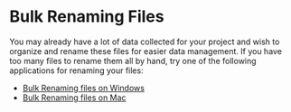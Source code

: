 # Bulk Renaming Files 

You may already have a lot of data collected for your project and wish to organize and rename these files for easier data management. If you have too many files to rename them all by hand, try one of the following applications for renaming your files:

* [Bulk Renaming files on Windows](https://www.windowscentral.com/how-rename-multiple-files-bulk-windows-10)
* [Bulk Renaming files on Mac](https://setapp.com/how-to/batch-rename-files)
